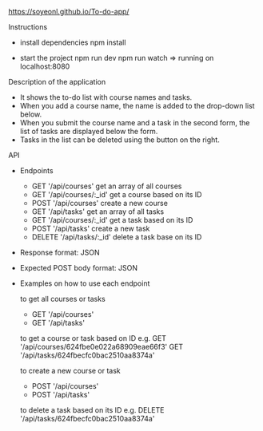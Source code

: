https://soyeonl.github.io/To-do-app/

Instructions
- install dependencies
  npm install

- start the project
  npm run dev
  npm run watch
  => running on localhost:8080

Description of the application
- It shows the to-do list with course names and tasks. 
- When you add a course name, the name is added to the drop-down list below.
- When you submit the course name and a task in the second form, the list of tasks are displayed below the form.
- Tasks in the list can be deleted using the button on the right.

API
- Endpoints 
  - GET '/api/courses'
    get an array of all courses
  - GET '/api/courses/:_id'
    get a course based on its ID
  - POST '/api/courses'
    create a new course
  - GET '/api/tasks'
    get an array of all tasks
  - GET '/api/courses/:_id'
    get a task based on its ID
  - POST '/api/tasks'
    create a new task
  - DELETE '/api/tasks/:_id'
    delete a task base on its ID

- Response format: JSON

- Expected POST body format: JSON

- Examples on how to use each endpoint
  
  to get all courses or tasks
  - GET '/api/courses'
  - GET '/api/tasks'

  to get a course or task based on ID
    e.g.  GET '/api/courses/624fbe0e022a68909eae66f3'
          GET '/api/tasks/624fbecfc0bac2510aa8374a'

  to create a new course or task
  - POST '/api/courses'
  - POST '/api/tasks'

  to delete a task based on its ID
    e.g.  DELETE '/api/tasks/624fbecfc0bac2510aa8374a'
